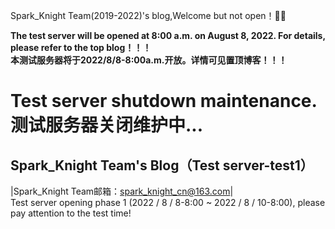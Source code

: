 Spark_Knight Team(2019-2022)'s blog,Welcome but not open！😶‍🌫️  

**The test server will be opened at 8:00 a.m. on August 8, 2022. For details, please refer to the top blog！！！**  
**本测试服务器将于2022/8/8-8:00a.m.开放。详情可见置顶博客！！！**  

# Test server shutdown maintenance.测试服务器关闭维护中...

## Spark_Knight Team's Blog（Test server-test1）

|Spark_Knight Team邮箱：spark_knight_cn@163.com|  
Test server opening phase 1 (2022 / 8 / 8-8:00 ~ 2022 / 8 / 10-8:00), please pay attention to the test time!
